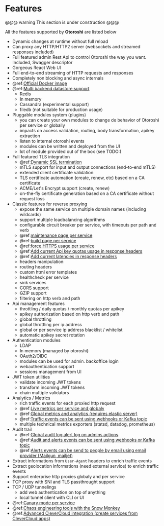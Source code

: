 # Features 

@@@ warning
This section is under construction
@@@

<!-- todo: currated list -->

All the features supported by **Otoroshi** are listed below

* Dynamic changes at runtime without full reload 
* Can proxy any HTTP/HTTP2 server (websockets and streamed responses included)
* Full featured admin Rest Api to control Otoroshi the way you want. Included, Swagger descriptor
* Gorgeous React Web UI
* Full end-to-end streaming of HTTP requests and responses
* Completely non blocking and async internals
* @ref:[Official Docker image](./getotoroshi/fromdocker.md)
* @ref:[Multi backend datastore support](./firstrun/datastore.md)
    * Redis
    * In memory
    * Cassandra (experimental support)
    * filedb (not suitable for production usage)	
* Pluggable modules system (plugins) 
    * you can create your own modules to change de behavior of Otoroshi per service or globally
    * impacts on access validation, routing, body transformation, apikey extraction
    * listen to internal otoroshi events
    * modules can be written and deployed from the UI
    * lot of module provided out of the box (see TODO:)
* Full featured TLS integration
    * @ref:[Dynamic SSL termination](./topics/ssl.md)
    * mTLS support for input and output connections (end-to-end mTLS)
    * extended client certificate validation
    * TLS certificate automation (create, renew, etc) based on a CA certificate
    * ACME/Let's Encrypt support (create, renew)
    * on-the-fly certificate generation based on a CA certificate without request loss
* Classic features for reverse proxying
    * expose the same service on multiple domain names (including wildcards)
    * support multiple loadbalancing algorithms
    * configurable circuit breaker per service, with timeouts per path and verb
    * @ref:[maintenance page per service](./usage/2-services.md)
    * @ref:[build page per service](./usage/2-services.md)
    * @ref:[force HTTPS usage per service](./usage/2-services.md)
    * @ref:[Add current Api key quotas usage in response headers](./usage/3-apikeys.md)
    * @ref:[Add current latencies in response headers](./usage/3-apikeys.md)
    * headers manipulation
    * routing headers
    * custom html error templates
    * healthcheck per service
    * sink services
    * CORS support
    * GZIP support
    * filtering on http verb and path
* Api management features
    * throttling / daily quotas / monthly quotas per apikey
    * apikey authorization based on http verb and path
    * global throttling
    * global throttling per ip address
    * global or per service ip address blacklist / whitelist
    * automatic apikey secret rotation
* Authentication modules
    * LDAP
    * In memory (managed by otoroshi)
    * OAuth2/OIDC
    * modules can be used for admin. backoffice login
    * webauthentication support
    * sessions management from UI
* JWT token utilities
    * validate incoming JWT tokens
    * transform incoming JWT tokens
    * chain multiple validators
* Analytics / Metrics
    * rich traffic events for each proxied http request
    * @ref:[Live metrics per service and globaly](./usage/4-monitor.md)  
    * @ref:[Global metrics and analytics (requires elastic server)](./usage/7-metrics.md)
    * @ref:[Traffic events can be sent using webhooks or Kafka topic](./setup/dangerzone.md#analytics-settings)
    * multiple technical metrics exporters (statsd, datadog, prometheus)
* Audit trail
    * @ref:[Global audit log alert log on admins actions](./usage/6-audit.md)
    * @ref:[Audit and alerts events can be sent using webhooks or Kafka topic](./setup/dangerzone.md#analytics-settings)
    * @ref:[Alerts events can be send to people by email using email provider (Mailgun, mailjet)](./integrations/mailgun.md)
* Extract informations from `User-Agent` headers to enrich traffic events
* Extract geolocation informations (need external service)  to enrich traffic events
* Support enterprise http proxies globaly and per service
* TCP proxy with SNI and TLS passthrought support
* TCP / UDP tunnelings
    * add web authentication on top of anything
    * local tunnel client with CLI or UI
* @ref:[Canary mode per service](./topics/snow-monkey.md)
* @ref:[Chaos engineering tools with the Snow Monkey](./topics/snow-monkey.md)
* @ref:[Advanced CleverCloud integration (create services from CleverCloud apps)](./integrations/clevercloud.md)  
